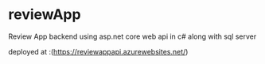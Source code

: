 # reviewApp
Review App backend using asp.net core web api in c# along with sql server

deployed at :(https://reviewappapi.azurewebsites.net/)
